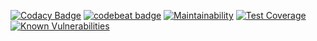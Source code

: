 [![Codacy Badge](https://api.codacy.com/project/badge/Grade/e5ed1135b7024b03844b9cc86008e8dd)](https://www.codacy.com/manual/IncPlusPlus/bigtoolbox-math?utm_source=github.com&amp;utm_medium=referral&amp;utm_content=IncPlusPlus/bigtoolbox-math&amp;utm_campaign=Badge_Grade)
[![codebeat badge](https://codebeat.co/badges/c2a43e99-8219-4049-9159-59c3f07ced67)](https://codebeat.co/projects/github-com-incplusplus-bigtoolbox-math-master)
[![Maintainability](https://api.codeclimate.com/v1/badges/bd2d071045ae34ee5423/maintainability)](https://codeclimate.com/github/IncPlusPlus/bigtoolbox-math/maintainability)
[![Test Coverage](https://api.codeclimate.com/v1/badges/bd2d071045ae34ee5423/test_coverage)](https://codeclimate.com/github/IncPlusPlus/bigtoolbox-math/test_coverage)
[![Known Vulnerabilities](https://snyk.io//test/github/IncPlusPlus/bigtoolbox-math/badge.svg?targetFile=pom.xml)](https://snyk.io//test/github/IncPlusPlus/bigtoolbox-math?targetFile=pom.xml)